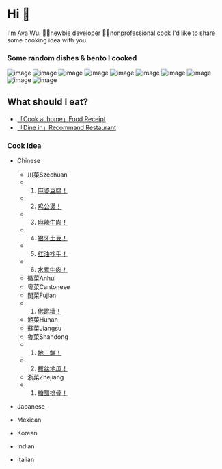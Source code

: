 
# Hi :wave:

I'm Ava Wu. 
👩‍💻newbie developer
👩‍🍳nonprofessional cook
I'd like to share some cooking idea with you.

### Some random dishes & bento I cooked
![image](https://user-images.githubusercontent.com/50277379/137982845-8233b162-e56d-4c43-9a4e-d77f682c673c.png)
![image](https://user-images.githubusercontent.com/50277379/137983061-46afa3c5-964d-4019-a875-d452402a1773.png)
![image](https://user-images.githubusercontent.com/50277379/137983112-395c4f11-220d-4a4a-a884-e1f890990310.png)
![image](https://user-images.githubusercontent.com/50277379/137983146-3b3c9c01-d800-438d-8293-ff3f09ee76cf.png)
![image](https://user-images.githubusercontent.com/50277379/137983189-49bb7b92-3c10-421e-ac18-8f859582ef7c.png)
![image](https://user-images.githubusercontent.com/50277379/137983234-3d866912-7c3a-4231-b6c3-8bcd2f28f3a3.png)
![image](https://user-images.githubusercontent.com/50277379/137983270-b19ecbf1-945f-4f12-922e-4017db8137d0.png)
![image](https://user-images.githubusercontent.com/50277379/137983297-64831670-1c85-4f64-af3a-6312deaf187c.png)
![image](https://user-images.githubusercontent.com/50277379/137983326-c52b45bc-0c1b-47b0-8c55-7d58170a2ddd.png)
![image](https://user-images.githubusercontent.com/50277379/137983362-89a22eef-ea31-4098-91bb-412fc16935fe.png)



## What should I eat?

* [「Cook at home」Food Receipt](https://www.bbcgoodfood.com/recipes/collection/easy-recipes)
* [「Dine in」Recommand Restaurant](https://www.yelp.com)

### Cook Idea
* Chinese
   * 川菜Szechuan
   - 1. [麻婆豆腐！](./chinese/Szechuan/0001麻婆豆腐.md)
   - 2. [鸡公煲！](./chinese/Szechuan/0002鸡公煲.md)   
   - 3. [麻辣牛肉！](./chinese/Szechuan/0003麻辣牛肉.md)
   - 4. [狼牙土豆！](./chinese/Szechuan/0005狼牙土豆.md)
   - 5. [红油抄手！](./chinese/Szechuan/0009红油抄手.md)
   - 6. [水煮牛肉！](./chinese/Szechuan/0010水煮牛肉.md)
   * 徽菜Anhui
   * 粵菜Cantonese
   * 閩菜Fujian
   - 1. [佛跳墙！](./chinese/Fujian/0006佛跳墙.md)
   * 湘菜Hunan
   * 蘇菜Jiangsu
   * 魯菜Shandong
   - 1. [地三鲜！](./chinese/Shandong/0004地三鲜.md)
   - 2. [拔丝地瓜！](./chinese/Shandong/0008拔丝地瓜.md)
   * 浙菜Zhejiang
   - 1. [糖醋排骨！](./chinese/Zhejiang/0007糖醋排骨.md)
   
* Japanese
* Mexican
* Korean
* Indian
* Italian
